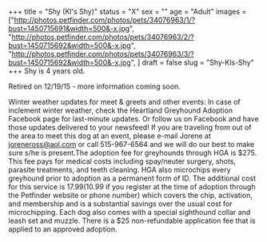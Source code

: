 +++
title = "Shy (Kl's Shy)"
status = "X"
sex = ""
age = "Adult"
images = ["http://photos.petfinder.com/photos/pets/34076963/1/?bust=1450715691&width=500&-x.jpg",
"http://photos.petfinder.com/photos/pets/34076963/2/?bust=1450715692&width=500&-x.jpg",
"http://photos.petfinder.com/photos/pets/34076963/3/?bust=1450715692&width=500&-x.jpg",
]
draft = false
slug = "Shy-Kls-Shy"
+++
Shy is 4 years old.


Retired on 12/19/15 - more information coming soon.

Winter weather updates for meet & greets and other events: In case of inclement winter weather, check the Heartland Greyhound Adoption Facebook page for last-minute updates. Or follow us on Facebook and have those updates delivered to your newsfeed!
If you are traveling from out of the area to meet this dog at an event, please e-mail Jorene at joreneross@aol.com or call 515-967-6564 and we will do our best to make sure s/he is present.The adoption fee for greyhounds through HGA is $275. This fee pays for medical costs including spay/neuter surgery, shots, parasite treatments, and teeth cleaning. HGA also microchips every greyhound prior to adoption as a permanent form of ID. The additional cost for this service is $17.99 ($10.99 if you register at the time of adoption through the Petfinder website or phone number) which covers the chip, activation, and membership and is a substantial savings over the usual cost for microchipping. Each dog also comes with a special sighthound collar and leash set and muzzle. There is a $25 non-refundable application fee that is applied to an approved adoption.
